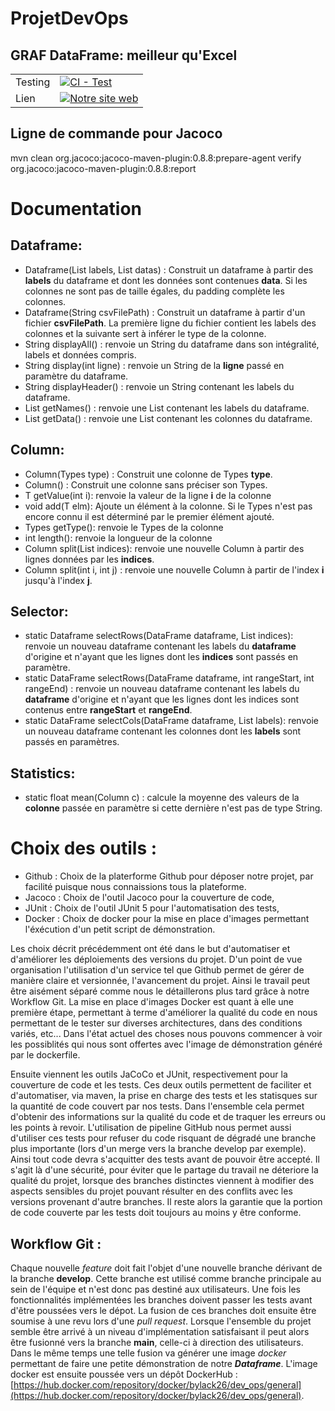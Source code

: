 # ProjetDevOps

## GRAF DataFrame: meilleur qu'Excel
| | |
| --- | --- |
| Testing | [![CI - Test](https://github.com/Bylack26/ProjetDevOps/actions/workflows/pipeline.yml/badge.svg)](https://github.com/ProjetDevOps/actions/workflows/pipeline.yml) |
| Lien | [![Notre site web](https://img.shields.io/badge/lien_vers_notre_site-GRAF_DataFrame-blue)](https://bylack26.github.io/ProjetDevOps/) |

## Ligne de commande pour Jacoco
mvn clean org.jacoco:jacoco-maven-plugin:0.8.8:prepare-agent  verify org.jacoco:jacoco-maven-plugin:0.8.8:report


# Documentation

## Dataframe:
- Dataframe(List<String> labels, List<Column> datas) : Construit un dataframe à partir des **labels** du dataframe et dont les données sont contenues **data**. Si les colonnes ne sont pas de taille égales, du padding complète les colonnes.
- Dataframe(String csvFilePath) : Construit un dataframe à partir d'un fichier **csvFilePath**. La première ligne du fichier contient les labels des colonnes et la suivante sert à inférer le type de la colonne.
- String displayAll() : renvoie un String du dataframe dans son intégralité, labels et données compris.
- String display(int ligne) : renvoie un String de la **ligne** passé en paramètre du dataframe.
- String displayHeader() : renvoie un String contenant les labels du dataframe.
- List<String> getNames() : renvoie une List contenant les labels du dataframe.
- List<Column> getData() : renvoie une List<Column> contenant les colonnes du dataframe.

## Column:
- Column<T>(Types type) : Construit une colonne de Types **type**.
- Column<T>() : Construit une colonne sans préciser son Types.
- T getValue(int i): renvoie la valeur de la ligne **i** de la colonne
- void add(T elm): Ajoute un élément à la colonne. Si le Types n'est pas encore connu il est déterminé par le premier élément ajouté.
- Types getType(): renvoie le Types de la colonne
- int length(): renvoie la longueur de la colonne
- Column<T> split(List<Integer> indices): renvoie une nouvelle Column à partir des lignes données par les **indices**.
- Column<T> split(int i, int j) : renvoie une nouvelle Column à partir de l'index **i** jusqu'à l'index **j**.

## Selector:
- static Dataframe selectRows(DataFrame dataframe, List<Integer> indices): renvoie un nouveau dataframe contenant les labels du **dataframe** d'origine et n'ayant que les lignes dont les **indices** sont passés en paramètre.
- static DataFrame selectRows(DataFrame dataframe, int rangeStart, int rangeEnd) : renvoie un nouveau dataframe contenant les labels du **dataframe** d'origine et n'ayant que les lignes dont les indices sont contenus entre **rangeStart** et **rangeEnd**.
- static DataFrame selectCols(DataFrame dataframe, List<String> labels): renvoie un nouveau dataframe contenant les colonnes dont les **labels** sont passés en paramètres.

## Statistics:
- static float mean(Column c) : calcule la moyenne des valeurs de la **colonne** passée en paramètre si cette dernière n'est pas de type String.

# Choix des outils : 
- Github : Choix de la platerforme Github pour déposer notre projet, par facilité puisque nous connaissions tous la plateforme.
- Jacoco : Choix de l'outil Jacoco pour la couverture de code, 
- JUnit : Choix de l'outil JUnit 5 pour l'automatisation des tests,
- Docker : Choix de docker pour la mise en place d'images permettant l'éxécution d'un petit script de démonstration.

Les choix décrit précédemment ont été dans le but d'automatiser et d'améliorer les déploiements des versions du projet.
D'un point de vue organisation l'utilisation d'un service tel que Github permet de gérer de manière claire et versionnée, l'avancement du projet.
Ainsi le travail peut être aisément séparé comme nous le détaillerons plus tard grâce à notre Workflow Git.
La mise en place d'images Docker est quant à elle une première étape, permettant à terme d'améliorer la qualité du code en nous permettant de le tester sur diverses architectures, dans des conditions variés, etc...
Dans l'état actuel des choses nous pouvons commencer à voir les possiblités qui nous sont offertes avec l'image de démonstration généré par le dockerfile.

Ensuite viennent les outils JaCoCo et JUnit, respectivement pour la couverture de code et les tests. Ces deux outils permettent de faciliter et d'automatiser, via maven, la prise en charge des tests et les statisques sur la quantité de code couvert par nos tests.
Dans l'ensemble cela permet d'obtenir des informations sur la qualité du code et de traquer les erreurs ou les points à revoir.
L'utilisation de pipeline GitHub nous permet aussi d'utiliser ces tests pour refuser du code risquant de dégradé une branche plus importante (lors d'un merge vers la branche develop par exemple).
Ainsi tout code devra s'acquitter des tests avant de pouvoir être accepté. Il s'agit là d'une sécurité, pour éviter que le partage du travail ne déteriore la qualité du projet, lorsque des branches distinctes viennent à modifier des aspects sensibles du projet pouvant résulter en des conflits avec les versions provenant d'autre branches. Il reste alors la garantie que la portion de code couverte par les tests doit toujours au moins y être conforme. 


## Workflow Git : 
Chaque nouvelle *feature* doit fait l'objet d'une nouvelle branche dérivant de la branche **develop**. Cette branche est utilisé comme branche principale au sein de l'équipe et n'est donc pas destiné aux utilisateurs.
Une fois les fonctionnalités implémentées les branches doivent passer les tests avant d'être poussées vers le dépot. La fusion de ces branches doit ensuite être soumise à une revu lors d'une *pull request*. Lorsque l'ensemble du projet semble être arrivé à un niveau d'implémentation satisfaisant il peut alors être fusionné vers la branche **main**, celle-ci à direction des utilisateurs. Dans le même temps une telle fusion va générer une image *docker* permettant de faire une petite démonstration de notre ***Dataframe***.
L'image docker est ensuite poussée vers un dépôt DockerHub : [https://hub.docker.com/repository/docker/bylack26/dev_ops/general](https://hub.docker.com/repository/docker/bylack26/dev_ops/general).
  
